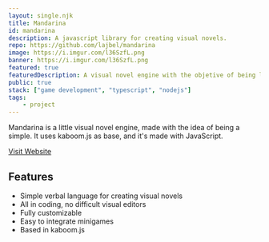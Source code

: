 ```yaml
---
layout: single.njk
title: Mandarina
id: mandarina
description: A javascript library for creating visual novels.
repo: https://github.com/lajbel/mandarina
image: https://i.imgur.com/l36SzfL.png
banner: https://i.imgur.com/l36SzfL.png
featured: true
featuredDescription: A visual novel engine with the objetive of being lightweight and easy for novel development learning.
public: true
stack: ["game development", "typescript", "nodejs"]
tags:
    - project
---
```


Mandarina is a little visual novel engine, made with the idea of being a simple. It uses kaboom.js as base, and it's made with JavaScript.

<a class="button button--flat" href="https://lajbel.github.io/mandarina" target="_blank">Visit Website</a>

## Features

- Simple verbal language for creating visual novels
- All in coding, no difficult visual editors
- Fully customizable
- Easy to integrate minigames
- Based in kaboom.js

